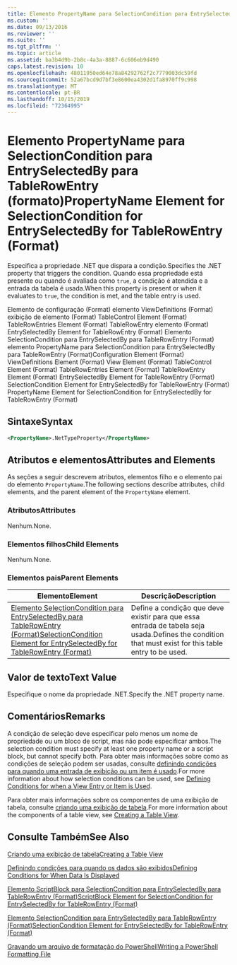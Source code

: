 ```yaml
---
title: Elemento PropertyName para SelectionCondition para EntrySelectedBy para TableRowEntry (Format) | Microsoft Docs
ms.custom: ''
ms.date: 09/13/2016
ms.reviewer: ''
ms.suite: ''
ms.tgt_pltfrm: ''
ms.topic: article
ms.assetid: ba3b4d9b-2b8c-4a3a-8887-6c606eb9d490
caps.latest.revision: 10
ms.openlocfilehash: 48011950ed64e78a84292762f2c7779003dc59fd
ms.sourcegitcommit: 52a67bcd9d7bf3e8600ea4302d1fa8970ff9c998
ms.translationtype: MT
ms.contentlocale: pt-BR
ms.lasthandoff: 10/15/2019
ms.locfileid: "72364995"
---
```

# <a name="propertyname-element-for-selectioncondition-for-entryselectedby-for-tablerowentry-format"></a><span data-ttu-id="71f25-102">Elemento PropertyName para SelectionCondition para EntrySelectedBy para TableRowEntry (formato)</span><span class="sxs-lookup"><span data-stu-id="71f25-102">PropertyName Element for SelectionCondition for EntrySelectedBy for TableRowEntry (Format)</span></span>

<span data-ttu-id="71f25-103">Especifica a propriedade .NET que dispara a condição.</span><span class="sxs-lookup"><span data-stu-id="71f25-103">Specifies the .NET property that triggers the condition.</span></span> <span data-ttu-id="71f25-104">Quando essa propriedade está presente ou quando é avaliada como `true`, a condição é atendida e a entrada da tabela é usada.</span><span class="sxs-lookup"><span data-stu-id="71f25-104">When this property is present or when it evaluates to `true`, the condition is met, and the table entry is used.</span></span>

<span data-ttu-id="71f25-105">Elemento de configuração (Format) elemento ViewDefinitions (Format) exibição de elemento (Format) TableControl Element (Format) TableRowEntries Element (Format) TableRowEntry elemento (Format) EntrySelectedBy Element for TableRowEntry (Format) Elemento SelectionCondition para EntrySelectedBy para TableRowEntry (Format) elemento PropertyName para SelectionCondition para EntrySelectedBy para TableRowEntry (Format)</span><span class="sxs-lookup"><span data-stu-id="71f25-105">Configuration Element (Format) ViewDefinitions Element (Format) View Element (Format) TableControl Element (Format) TableRowEntries Element (Format) TableRowEntry Element (Format) EntrySelectedBy Element for TableRowEntry (Format) SelectionCondition Element for EntrySelectedBy for TableRowEntry (Format) PropertyName Element for SelectionCondition for EntrySelectedBy for TableRowEntry (Format)</span></span>

## <a name="syntax"></a><span data-ttu-id="71f25-106">Sintaxe</span><span class="sxs-lookup"><span data-stu-id="71f25-106">Syntax</span></span>

```xml
<PropertyName>.NetTypeProperty</PropertyName>
```

## <a name="attributes-and-elements"></a><span data-ttu-id="71f25-107">Atributos e elementos</span><span class="sxs-lookup"><span data-stu-id="71f25-107">Attributes and Elements</span></span>

<span data-ttu-id="71f25-108">As seções a seguir descrevem atributos, elementos filho e o elemento pai do elemento `PropertyName`.</span><span class="sxs-lookup"><span data-stu-id="71f25-108">The following sections describe attributes, child elements, and the parent element of the `PropertyName` element.</span></span>

### <a name="attributes"></a><span data-ttu-id="71f25-109">Atributos</span><span class="sxs-lookup"><span data-stu-id="71f25-109">Attributes</span></span>

<span data-ttu-id="71f25-110">Nenhum.</span><span class="sxs-lookup"><span data-stu-id="71f25-110">None.</span></span>

### <a name="child-elements"></a><span data-ttu-id="71f25-111">Elementos filhos</span><span class="sxs-lookup"><span data-stu-id="71f25-111">Child Elements</span></span>

<span data-ttu-id="71f25-112">Nenhum.</span><span class="sxs-lookup"><span data-stu-id="71f25-112">None.</span></span>

### <a name="parent-elements"></a><span data-ttu-id="71f25-113">Elementos pais</span><span class="sxs-lookup"><span data-stu-id="71f25-113">Parent Elements</span></span>

|<span data-ttu-id="71f25-114">Elemento</span><span class="sxs-lookup"><span data-stu-id="71f25-114">Element</span></span>|<span data-ttu-id="71f25-115">Descrição</span><span class="sxs-lookup"><span data-stu-id="71f25-115">Description</span></span>|
|-------------|-----------------|
|[<span data-ttu-id="71f25-116">Elemento SelectionCondition para EntrySelectedBy para TableRowEntry (Format)</span><span class="sxs-lookup"><span data-stu-id="71f25-116">SelectionCondition Element for EntrySelectedBy for TableRowEntry (Format)</span></span>](./selectioncondition-element-for-entryselectedby-for-tablecontrol-format.md)|<span data-ttu-id="71f25-117">Define a condição que deve existir para que essa entrada de tabela seja usada.</span><span class="sxs-lookup"><span data-stu-id="71f25-117">Defines the condition that must exist for this table entry to be used.</span></span>|

## <a name="text-value"></a><span data-ttu-id="71f25-118">Valor de texto</span><span class="sxs-lookup"><span data-stu-id="71f25-118">Text Value</span></span>

<span data-ttu-id="71f25-119">Especifique o nome da propriedade .NET.</span><span class="sxs-lookup"><span data-stu-id="71f25-119">Specify the .NET property name.</span></span>

## <a name="remarks"></a><span data-ttu-id="71f25-120">Comentários</span><span class="sxs-lookup"><span data-stu-id="71f25-120">Remarks</span></span>

<span data-ttu-id="71f25-121">A condição de seleção deve especificar pelo menos um nome de propriedade ou um bloco de script, mas não pode especificar ambos.</span><span class="sxs-lookup"><span data-stu-id="71f25-121">The selection condition must specify at least one property name or a script block, but cannot specify both.</span></span> <span data-ttu-id="71f25-122">Para obter mais informações sobre como as condições de seleção podem ser usadas, consulte [definindo condições para quando uma entrada de exibição ou um item é usado](./defining-conditions-for-displaying-data.md).</span><span class="sxs-lookup"><span data-stu-id="71f25-122">For more information about how selection conditions can be used, see [Defining Conditions for when a View Entry or Item is Used](./defining-conditions-for-displaying-data.md).</span></span>

<span data-ttu-id="71f25-123">Para obter mais informações sobre os componentes de uma exibição de tabela, consulte [criando uma exibição de tabela](./creating-a-table-view.md).</span><span class="sxs-lookup"><span data-stu-id="71f25-123">For more information about the components of a table view, see [Creating a Table View](./creating-a-table-view.md).</span></span>

## <a name="see-also"></a><span data-ttu-id="71f25-124">Consulte Também</span><span class="sxs-lookup"><span data-stu-id="71f25-124">See Also</span></span>

[<span data-ttu-id="71f25-125">Criando uma exibição de tabela</span><span class="sxs-lookup"><span data-stu-id="71f25-125">Creating a Table View</span></span>](./creating-a-table-view.md)

[<span data-ttu-id="71f25-126">Definindo condições para quando os dados são exibidos</span><span class="sxs-lookup"><span data-stu-id="71f25-126">Defining Conditions for When Data Is Displayed</span></span>](./defining-conditions-for-displaying-data.md)

[<span data-ttu-id="71f25-127">Elemento ScriptBlock para SelectionCondition para EntrySelectedBy para TableRowEntry (Format)</span><span class="sxs-lookup"><span data-stu-id="71f25-127">ScriptBlock Element for SelectionCondition for EntrySelectedBy for TableRowEntry (Format)</span></span>](./scriptblock-element-for-selectioncondition-for-entryselectedby-for-tablecontrol-format.md)

[<span data-ttu-id="71f25-128">Elemento SelectionCondition para EntrySelectedBy para TableRowEntry (Format)</span><span class="sxs-lookup"><span data-stu-id="71f25-128">SelectionCondition Element for EntrySelectedBy for TableRowEntry (Format)</span></span>](./selectioncondition-element-for-entryselectedby-for-tablecontrol-format.md)

[<span data-ttu-id="71f25-129">Gravando um arquivo de formatação do PowerShell</span><span class="sxs-lookup"><span data-stu-id="71f25-129">Writing a PowerShell Formatting File</span></span>](./writing-a-powershell-formatting-file.md)
